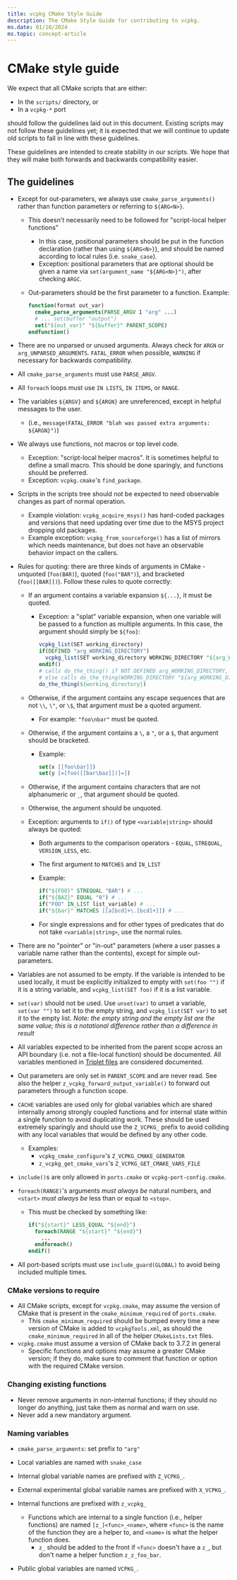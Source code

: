 ```yaml
---
title: vcpkg CMake Style Guide
description: The CMake Style Guide for contributing to vcpkg.
ms.date: 01/10/2024
ms.topic: concept-article
---
```

# CMake style guide

We expect that all CMake scripts that are either:

- In the `scripts/` directory, or
- In a `vcpkg-*` port

should follow the guidelines laid out in this document.
Existing scripts may not follow these guidelines yet;
it is expected that we will continue to update old scripts
to fall in line with these guidelines.

These guidelines are intended to create stability in our scripts.
We hope that they will make both forwards and backwards compatibility easier.

## The guidelines

- Except for out-parameters, we always use `cmake_parse_arguments()`
  rather than function parameters or referring to `${ARG<N>}`.
  - This doesn't necessarily need to be followed for "script-local helper functions"
    - In this case, positional parameters should be put in the function
      declaration (rather than using `${ARG<N>}`),
      and should be named according to local rules (i.e. `snake_case`).
    - Exception: positional parameters that are optional should be
      given a name via `set(argument_name "${ARG<N>}")`, after checking `ARGC`.
  - Out-parameters should be the first parameter to a function. Example:

    ```cmake
    function(format out_var)
      cmake_parse_arguments(PARSE_ARGV 1 "arg" ...)
      # ... set(buffer "output")
      set("${out_var}" "${buffer}" PARENT_SCOPE)
    endfunction()
    ```

- There are no unparsed or unused arguments.
  Always check for `ARGN` or `arg_UNPARSED_ARGUMENTS`.
  `FATAL_ERROR` when possible, `WARNING` if necessary for backwards compatibility.
- All `cmake_parse_arguments` must use `PARSE_ARGV`.
- All `foreach` loops must use `IN LISTS`, `IN ITEMS`, or `RANGE`.
- The variables `${ARGV}` and `${ARGN}` are unreferenced,
  except in helpful messages to the user.
  - (i.e., `message(FATAL_ERROR "blah was passed extra arguments: ${ARGN}")`)
- We always use functions, not macros or top level code.
  - Exception: "script-local helper macros". It is sometimes helpful to define a small macro.
    This should be done sparingly, and functions should be preferred.
  - Exception: `vcpkg.cmake`'s `find_package`.
- Scripts in the scripts tree should not be expected to need observable changes
  as part of normal operation.
  - Example violation: `vcpkg_acquire_msys()` has hard-coded packages and versions
    that need updating over time due to the MSYS project dropping old packages.
  - Example exception: `vcpkg_from_sourceforge()` has a list of mirrors which
    needs maintenance, but does not have an observable behavior impact on the callers.
- Rules for quoting: there are three kinds of arguments in CMake -
  unquoted (`foo(BAR)`), quoted (`foo("BAR")`), and bracketed (`foo([[BAR]])`).
  Follow these rules to quote correctly:
  - If an argument contains a variable expansion `${...}`,
    it must be quoted.
    - Exception: a "splat" variable expansion, when one variable will be passed to a function as multiple arguments. In this case, the argument should simply be `${foo}`:

      ```cmake
      vcpkg_list(SET working_directory)
      if(DEFINED "arg_WORKING_DIRECTORY")
        vcpkg_list(SET working_directory WORKING_DIRECTORY "${arg_WORKING_DIRECTORY}")
      endif()
      # calls do_the_thing() if NOT DEFINED arg_WORKING_DIRECTORY,
      # else calls do_the_thing(WORKING_DIRECTORY "${arg_WORKING_DIRECTORY}")
      do_the_thing(${working_directory})
      ```

  - Otherwise, if the argument contains any escape sequences that are not
    `\\`, `\"`, or `\$`, that argument must be a quoted argument.
    - For example: `"foo\nbar"` must be quoted.
  - Otherwise, if the argument contains a `\`, a `"`, or a `$`,
    that argument should be bracketed.
    - Example:

      ```cmake
      set(x [[foo\bar]])
      set(y [=[foo([[bar\baz]])]=])
      ```

  - Otherwise, if the argument contains characters that are
    not alphanumeric or `_`, that argument should be quoted.
  - Otherwise, the argument should be unquoted.
  - Exception: arguments to `if()` of type `<variable|string>` should always be quoted:
    - Both arguments to the comparison operators -
      `EQUAL`, `STREQUAL`, `VERSION_LESS`, etc.
    - The first argument to `MATCHES` and `IN_LIST`
    - Example:

      ```cmake
      if("${FOO}" STREQUAL "BAR") # ...
      if("${BAZ}" EQUAL "0") # ...
      if("FOO" IN_LIST list_variable) # ...
      if("${bar}" MATCHES [[a[bcd]+\.[bcd]+]]) # ...
      ```

    - For single expressions and for other types of predicates that do not
    take `<variable|string>`, use the normal rules.
- There are no "pointer" or "in-out" parameters
  (where a user passes a variable name rather than the contents),
  except for simple out-parameters.
- Variables are not assumed to be empty.
  If the variable is intended to be used locally,
  it must be explicitly initialized to empty with `set(foo "")` if it is a string variable,
  and `vcpkg_list(SET foo)` if it is a list variable.
- `set(var)` should not be used. Use `unset(var)` to unset a variable,
  `set(var "")` to set it to the empty string,
  and `vcpkg_list(SET var)` to set it to the empty list.
  _Note: the empty string and the empty list are the same value;_
  _this is a notational difference rather than a difference in result_
- All variables expected to be inherited from the parent scope across an API boundary
  (i.e. not a file-local function) should be documented.
  All variables mentioned in [Triplet files](../users/triplets.md) are considered documented.
- Out parameters are only set in `PARENT_SCOPE` and are never read.
  See also the helper `z_vcpkg_forward_output_variable()` to forward out parameters through a function scope.
- `CACHE` variables are used only for global variables which are shared internally among strongly coupled
  functions and for internal state within a single function to avoid duplicating work.
  These should be used extremely sparingly and should use the `Z_VCPKG_` prefix to avoid
  colliding with any local variables that would be defined by any other code.
  - Examples:
    - `vcpkg_cmake_configure`'s `Z_VCPKG_CMAKE_GENERATOR`
    - `z_vcpkg_get_cmake_vars`'s `Z_VCPKG_GET_CMAKE_VARS_FILE`
- `include()`s are only allowed in `ports.cmake` or `vcpkg-port-config.cmake`.
- `foreach(RANGE)`'s arguments _must always be_ natural numbers,
  and `<start>` _must always be_ less than or equal to `<stop>`.
  - This must be checked by something like:

    ```cmake
    if("${start}" LESS_EQUAL "${end}")
      foreach(RANGE "${start}" "${end}")
        ...
      endforeach()
    endif()
    ```
  
- All port-based scripts must use `include_guard(GLOBAL)`
  to avoid being included multiple times.

### CMake versions to require

- All CMake scripts, except for `vcpkg.cmake`,
  may assume the version of CMake that is present in the
  `cmake_minimum_required` of `ports.cmake`.
  - This `cmake_minimum_required` should be bumped every time a new version
    of CMake is added to `vcpkgTools.xml`, as should the
    `cmake_minimum_required` in all of the helper `CMakeLists.txt` files.
- `vcpkg.cmake` must assume a version of CMake back to 3.7.2 in general
  - Specific functions and options may assume a greater CMake version;
    if they do, make sure to comment that function or option
    with the required CMake version.

### Changing existing functions

- Never remove arguments in non-internal functions;
  if they should no longer do anything, just take them as normal and warn on use.
- Never add a new mandatory argument.

### Naming variables

- `cmake_parse_arguments`: set prefix to `"arg"`
- Local variables are named with `snake_case`
- Internal global variable names are prefixed with `Z_VCPKG_`.
- External experimental global variable names are prefixed with `X_VCPKG_`.

- Internal functions are prefixed with `z_vcpkg_`
  - Functions which are internal to a single function (i.e., helper functions)
    are named `[z_]<func>_<name>`, where `<func>` is the name of the function they are
    a helper to, and `<name>` is what the helper function does.
    - `z_` should be added to the front if `<func>` doesn't have a `z_`,
      but don't name a helper function `z_z_foo_bar`.
- Public global variables are named `VCPKG_`.
